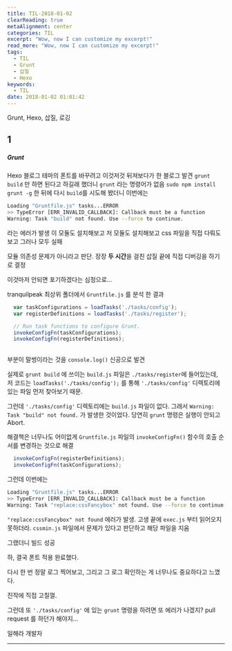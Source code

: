 ```yaml
---
title: TIL-2018-01-02
clearReading: true
metaAlignment: center
categories: TIL
excerpt: "Wow, now I can customize my excerpt!"
read_more: "Wow, now I can customize my excerpt!"
tags:
  - TIL
  - Grunt
  - 삽질
  - Hexo
keywords:
  - TIL
date: 2018-01-02 01:01:42
---
```


Grunt, Hexo, 삽질, 로깅
<!-- excerpt -->

## 1
##### Grunt

Hexo 블로그 테마의 폰트를 바꾸려고 이것저것 뒤져보다가 한 블로그 발견
`grunt build` 만 하면 된다고 하길래 했더니 `grunt` 라는 명령어가 없음
`sudo npm install grunt -g` 한 뒤에 다시 `build`를 시도해 봤더니 이번에는

``` bash
Loading "Gruntfile.js" tasks...ERROR
>> TypeError [ERR_INVALID_CALLBACK]: Callback must be a function
Warning: Task "build" not found. Use --force to continue.
```

라는 에러가 발생
이 모듈도 설치해보고 저 모듈도 설치해보고
css 파일을 직접 다뤄도 보고
그러나 모두 실패

모듈 의존성 문제가 아니라고 판단.
장장 **두 시간**을 걸친 삽질 끝에 직접 디버깅을 하기로 결정

이것마저 안되면 포기하겠다는 심정으로...

tranquilpeak 최상위 폴더에서 `Gruntfile.js` 를 분석 한 결과

``` javascript
  var taskConfigurations = loadTasks('./tasks/config');
  var registerDefinitions = loadTasks('./tasks/register');

  // Run task functions to configure Grunt.
  invokeConfigFn(taskConfigurations);
  invokeConfigFn(registerDefinitions);
  
```

부분이 말썽이라는 것을 `console.log()` 신공으로 발견

실제로 `grunt build` 에 쓰이는 `build.js` 파일은 `./tasks/register`에 들어있는데, 
저 코드는 `loadTasks('./tasks/config');` 를 통해 `'./tasks/config'` 디렉토리에 있는 파일 먼저 찾아보기 때문.

그런데 `'./tasks/config'` 디렉토리에는 `build.js` 파일이 없다.
그래서 `Warning: Task "build" not found.` 가 발생한 것이었다.
당연히 `grunt` 명령은 실행이 안되고 Abort.

해결책은 너무나도 어이없게 `Gruntfile.js` 파일의 `invokeConfigFn()` 함수의 호출 순서를 변경하는 것으로 해결

``` javascript  
  invokeConfigFn(registerDefinitions);
  invokeConfigFn(taskConfigurations);

```

그런데 이번에는 

``` bash
Loading "Gruntfile.js" tasks...ERROR
>> TypeError [ERR_INVALID_CALLBACK]: Callback must be a function
Warning: Task "replace:cssFancybox" not found. Use --force to continue.
````

`"replace:cssFancybox" not found` 에러가 발생.
고생 끝에 `exec.js` 부터 읽어오지 못하더라.
`cssmin.js` 파일에서 문제가 있다고 판단하고 해당 파일을 지움

그랬더니 빌드 성공

하, 결국 폰트 적용 완료했다.

다시 한 번 
정말 로그 찍어보고, 그리고 그 로그 확인하는 게 너무나도 중요하다고 느꼈다.

진작에 직접 고칠껄.


그런데 또 `'./tasks/config'` 에 있는 `grunt` 명령을 하려면 또 에러가 나겠지?
pull request 를 하던가 해야지...

일해라 개발자



---
